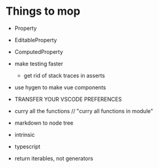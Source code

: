 # Things to mop

- Property
- EditableProperty
- ComputedProperty

- make testing faster
  - get rid of stack traces in asserts

- use hygen to make vue components

- TRANSFER YOUR VSCODE PREFERENCES
- curry all the functions // "curry all functions in module"

- markdown to node tree

- intrinsic
- typescript
- return iterables, not generators